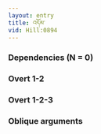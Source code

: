 ```yaml
---
layout: entry
title: འདོམ་
vid: Hill:0894
---
```

### Dependencies (N = 0)


### Overt 1-2


### Overt 1-2-3


### Oblique arguments
